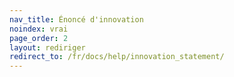 ```yaml
---
nav_title: Énoncé d'innovation
noindex: vrai
page_order: 2
layout: rediriger
redirect_to: /fr/docs/help/innovation_statement/
---
```


